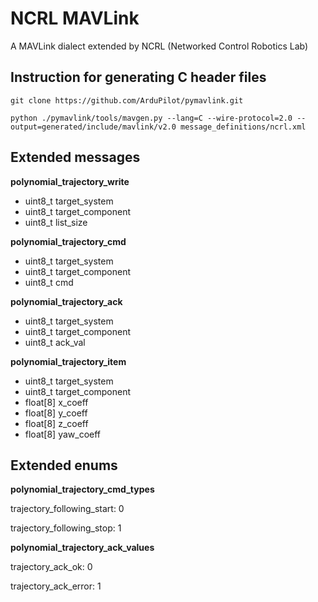 # NCRL MAVLink

A MAVLink dialect extended by NCRL (Networked Control Robotics Lab)

## Instruction for generating C header files

```
git clone https://github.com/ArduPilot/pymavlink.git

python ./pymavlink/tools/mavgen.py --lang=C --wire-protocol=2.0 --output=generated/include/mavlink/v2.0 message_definitions/ncrl.xml
```

## Extended messages

**polynomial_trajectory_write**

  * uint8_t target_system
  * uint8_t target_component
  * uint8_t list_size

**polynomial_trajectory_cmd**

  * uint8_t target_system
  * uint8_t target_component
  * uint8_t cmd

**polynomial_trajectory_ack**

  * uint8_t target_system
  * uint8_t target_component
  * uint8_t ack_val

**polynomial_trajectory_item**

  * uint8_t target_system
  * uint8_t target_component
  * float[8] x_coeff
  * float[8] y_coeff
  * float[8] z_coeff
  * float[8] yaw_coeff

## Extended enums

**polynomial_trajectory_cmd_types**

trajectory_following_start: 0

trajectory_following_stop: 1

**polynomial_trajectory_ack_values**

trajectory_ack_ok: 0

trajectory_ack_error: 1
